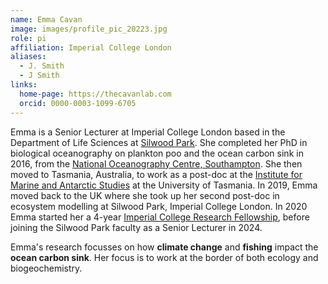 ```yaml
---
name: Emma Cavan
image: images/profile_pic_20223.jpg
role: pi
affiliation: Imperial College London
aliases:
  - J. Smith
  - J Smith
links:
  home-page: https://thecavanlab.com
  orcid: 0000-0003-1099-6705
---
```


Emma is a Senior Lecturer at Imperial College London based in the Department of Life Sciences at [Silwood Park](https://www.imperial.ac.uk/silwood-park/). She completed her PhD in biological oceanography on plankton poo and the ocean carbon sink in 2016, from the [National Oceanography Centre, Southampton](https://www.noc.ac.uk). She then moved to Tasmania, Australia, to work as a post-doc at the [Institute for Marine and Antarctic Studies](https://www.imas.utas.edu.au) at the University of Tasmania. In 2019, Emma moved back to the UK where she took up her second post-doc in ecosystem modelling at Silwood Park, Imperial College London. In 2020 Emma started her a 4-year [Imperial College Research Fellowship](http://127.0.0.1:4000/Research/), before joining the Silwood Park faculty as a Senior Lecturer in 2024.

Emma's research focusses on how **climate change** and **fishing** impact the **ocean carbon sink**. Her focus is to work at the border of both ecology and biogeochemistry.
